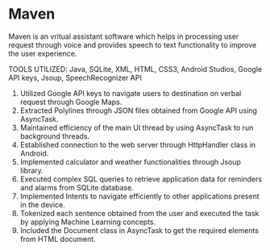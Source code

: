 # Maven
Maven is an vritual assistant software which helps in processing user request through voice and provides speech to text functionality to improve the user experience. 

TOOLS UTILIZED: Java, SQLite, XML, HTML, CSS3, Android Studios, Google API keys, Jsoup, SpeechRecognizer API  

1. Utilized Google API keys to navigate users to destination on verbal request through Google Maps.                           
2. Extracted Polylines through JSON files obtained from Google API using AsyncTask.                                           
3. Maintained efficiency of the main UI thread by using AsyncTask to run background threads.                                   
4. Established connection to the web server through HttpHandler class in Android.
5. Implemented calculator and weather functionalities through Jsoup library.
6. Executed  complex SQL queries to retrieve application data for reminders and alarms from SQLite database.
7. Implemented Intents to navigate efficiently to other applications present in the device.
8. Tokenized each sentence obtained from the user and executed the task by applying Machine Learning concepts.
9. Included the Document class in AsyncTask to get the required elements from HTML document.
